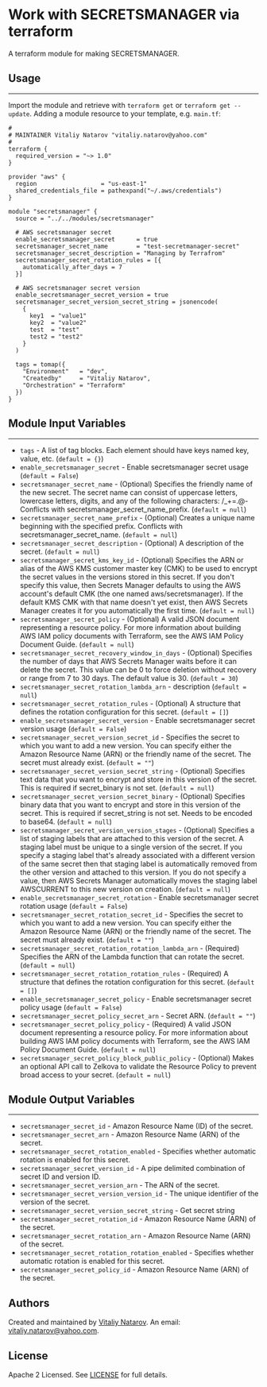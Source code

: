 # Work with SECRETSMANAGER via terraform

A terraform module for making SECRETSMANAGER.


## Usage
----------------------
Import the module and retrieve with ```terraform get``` or ```terraform get --update```. Adding a module resource to your template, e.g. `main.tf`:

```
#
# MAINTAINER Vitaliy Natarov "vitaliy.natarov@yahoo.com"
#
terraform {
  required_version = "~> 1.0"
}

provider "aws" {
  region                  = "us-east-1"
  shared_credentials_file = pathexpand("~/.aws/credentials")
}

module "secretsmanager" {
  source = "../../modules/secretsmanager"

  # AWS secretsmanager secret
  enable_secretsmanager_secret      = true
  secretsmanager_secret_name        = "test-secretmanager-secret"
  secretsmanager_secret_description = "Managing by Terrafrom"
  secretsmanager_secret_rotation_rules = [{
    automatically_after_days = 7
  }]

  # AWS secretsmanager secret version
  enable_secretsmanager_secret_version = true
  secretsmanager_secret_version_secret_string = jsonencode(
    {
      key1  = "value1"
      key2  = "value2"
      test  = "test"
      test2 = "test2"
    }
  )

  tags = tomap({
    "Environment"   = "dev",
    "Createdby"     = "Vitaliy Natarov",
    "Orchestration" = "Terraform"
  })
}
```

## Module Input Variables
----------------------
- `tags` - A list of tag blocks. Each element should have keys named key, value, etc. (`default = {}`)
- `enable_secretsmanager_secret` - Enable secretsmanager secret usage (`default = False`)
- `secretsmanager_secret_name` - (Optional) Specifies the friendly name of the new secret. The secret name can consist of uppercase letters, lowercase letters, digits, and any of the following characters: /_+=.@- Conflicts with secretsmanager_secret_name_prefix. (`default = null`)
- `secretsmanager_secret_name_prefix` - (Optional) Creates a unique name beginning with the specified prefix. Conflicts with secretsmanager_secret_name. (`default = null`)
- `secretsmanager_secret_description` - (Optional) A description of the secret. (`default = null`)
- `secretsmanager_secret_kms_key_id` - (Optional) Specifies the ARN or alias of the AWS KMS customer master key (CMK) to be used to encrypt the secret values in the versions stored in this secret. If you don't specify this value, then Secrets Manager defaults to using the AWS account's default CMK (the one named aws/secretsmanager). If the default KMS CMK with that name doesn't yet exist, then AWS Secrets Manager creates it for you automatically the first time. (`default = null`)
- `secretsmanager_secret_policy` - (Optional) A valid JSON document representing a resource policy. For more information about building AWS IAM policy documents with Terraform, see the AWS IAM Policy Document Guide. (`default = null`)
- `secretsmanager_secret_recovery_window_in_days` - (Optional) Specifies the number of days that AWS Secrets Manager waits before it can delete the secret. This value can be 0 to force deletion without recovery or range from 7 to 30 days. The default value is 30. (`default = 30`)
- `secretsmanager_secret_rotation_lambda_arn` - description (`default = null`)
- `secretsmanager_secret_rotation_rules` - (Optional) A structure that defines the rotation configuration for this secret. (`default = []`)
- `enable_secretsmanager_secret_version` - Enable secretsmanager secret version usage (`default = False`)
- `secretsmanager_secret_version_secret_id` - Specifies the secret to which you want to add a new version. You can specify either the Amazon Resource Name (ARN) or the friendly name of the secret. The secret must already exist. (`default = ""`)
- `secretsmanager_secret_version_secret_string` - (Optional) Specifies text data that you want to encrypt and store in this version of the secret. This is required if secret_binary is not set. (`default = null`)
- `secretsmanager_secret_version_secret_binary` - (Optional) Specifies binary data that you want to encrypt and store in this version of the secret. This is required if secret_string is not set. Needs to be encoded to base64. (`default = null`)
- `secretsmanager_secret_version_version_stages` - (Optional) Specifies a list of staging labels that are attached to this version of the secret. A staging label must be unique to a single version of the secret. If you specify a staging label that's already associated with a different version of the same secret then that staging label is automatically removed from the other version and attached to this version. If you do not specify a value, then AWS Secrets Manager automatically moves the staging label AWSCURRENT to this new version on creation. (`default = null`)
- `enable_secretsmanager_secret_rotation` - Enable secretsmanager secret rotation usage (`default = False`)
- `secretsmanager_secret_rotation_secret_id` - Specifies the secret to which you want to add a new version. You can specify either the Amazon Resource Name (ARN) or the friendly name of the secret. The secret must already exist. (`default = ""`)
- `secretsmanager_secret_rotation_rotation_lambda_arn` - (Required) Specifies the ARN of the Lambda function that can rotate the secret. (`default = null`)
- `secretsmanager_secret_rotation_rotation_rules` - (Required) A structure that defines the rotation configuration for this secret. (`default = []`)
- `enable_secretsmanager_secret_policy` - Enable secretsmanager secret policy usage (`default = False`)
- `secretsmanager_secret_policy_secret_arn` - Secret ARN. (`default = ""`)
- `secretsmanager_secret_policy_policy` - (Required) A valid JSON document representing a resource policy. For more information about building AWS IAM policy documents with Terraform, see the AWS IAM Policy Document Guide. (`default = null`)
- `secretsmanager_secret_policy_block_public_policy` - (Optional) Makes an optional API call to Zelkova to validate the Resource Policy to prevent broad access to your secret. (`default = null`)

## Module Output Variables
----------------------
- `secretsmanager_secret_id` - Amazon Resource Name (ID) of the secret.
- `secretsmanager_secret_arn` - Amazon Resource Name (ARN) of the secret.
- `secretsmanager_secret_rotation_enabled` - Specifies whether automatic rotation is enabled for this secret.
- `secretsmanager_secret_version_id` - A pipe delimited combination of secret ID and version ID.
- `secretsmanager_secret_version_arn` - The ARN of the secret.
- `secretsmanager_secret_version_version_id` - The unique identifier of the version of the secret.
- `secretsmanager_secret_version_secret_string` - Get secret string
- `secretsmanager_secret_rotation_id` - Amazon Resource Name (ARN) of the secret.
- `secretsmanager_secret_rotation_arn` - Amazon Resource Name (ARN) of the secret.
- `secretsmanager_secret_rotation_rotation_enabled` - Specifies whether automatic rotation is enabled for this secret.
- `secretsmanager_secret_policy_id` - Amazon Resource Name (ARN) of the secret.


## Authors

Created and maintained by [Vitaliy Natarov](https://github.com/SebastianUA). An email: [vitaliy.natarov@yahoo.com](vitaliy.natarov@yahoo.com).

## License

Apache 2 Licensed. See [LICENSE](https://github.com/SebastianUA/terraform/blob/master/LICENSE) for full details.
